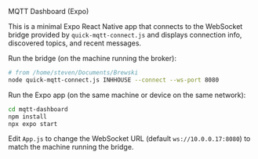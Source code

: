MQTT Dashboard (Expo)

This is a minimal Expo React Native app that connects to the WebSocket bridge provided by `quick-mqtt-connect.js` and displays connection info, discovered topics, and recent messages.

Run the bridge (on the machine running the broker):

```bash
# from /home/steven/Documents/Brewski
node quick-mqtt-connect.js INHHOUSE --connect --ws-port 8080
```

Run the Expo app (on the same machine or device on the same network):

```bash
cd mqtt-dashboard
npm install
npx expo start
```

Edit `App.js` to change the WebSocket URL (default `ws://10.0.0.17:8080`) to match the machine running the bridge.
